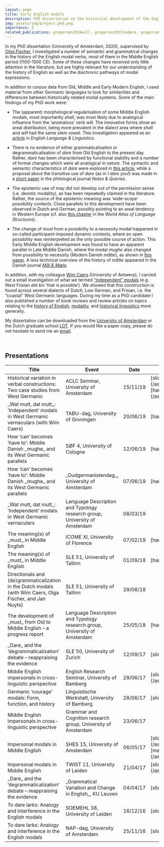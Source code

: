 ```yaml
---
layout: page
title: Early English modals
description: PhD dissertation on the historical development of the English modals
img: assets/img/project_phd.png
importance: 3
related_publications: gregersen2016will, gregersen2017oedare, gregersen2017larks, gregersen2018dcxg, gregersen2019maatte, caers&gregersen2019modals, gregersen2019review-wojtys, gregersen2020lgdeath, gregersen2020dissertation, gregersen2020review-evg, gregersen2021maatte, gregersen2022sof, gregersen2023regmod
---
```


In my PhD dissertation (University of Amsterdam, 2020), supervised by [Olga Fischer](https://en.wikipedia.org/wiki/Olga_Fischer), I investigated a number of semantic and grammatical changes in the history of the English modal verbs, most of them in the Middle English period (1100–1500 CE). Some of these changes have received only little attention in the literature, but are highly relevant for our understanding of the history of English as well as the diachronic pathways of modal expressions. 

In addition to corpus data from Old, Middle and Early Modern English, I used material from other Germanic languages to look for similarities and differences between historically related modal systems. Some of the main findings of my PhD work were:

- The (apparent) morphological regularisation of some Middle English modals, most importantly _shall_, was most likely due to analogical influence from the ‘anomalous’ verb _will_. The innovative forms show an areal distribution, being more prevalent in the dialect area where _shall_ and _will_ had the same stem vowel. This investigation appeared as an [article](https://doi.org/10.1017/S1360674322000053) in _English Language & Linguistics_.

- There is no evidence of either grammaticalisation or degrammaticalisation of _dare_ from Old English to the present day. Rather, _dare_ has been characterised by functional stability and a number of formal changes which were all analogical in nature. The syntactic and semantic characteristics of _dare_ were explored in [this article](https://doi.org/10.1515/stap-2017-0012), while a proposal about the transitive use of _dare_ (as in _I dare you!_) was made in a [short paper](https://doi.org/10.1093/notesj/gjx152) in the philological journal _Notes & Queries_.

- The epistemic use of _may_ did not develop out of the permission sense (i.e. deontic modality), as has been repeatedly claimed in the literature. Rather, the source of the epistemic meaning was ‘wide-scope’ possibility contexts. Close parallels to this development have been observed in Dutch and German, possibly pointing to an areal tendency in Western Europe (cf. also [this chapter](https://wals.info/chapter/76) in the _World Atlas of Language Structures_).

- The change of _must_ from a possibility to a necessity modal happened in so-called participant-imposed dynamic contexts, where an open possibility was reinterpreted as the only possible course of action. This Early Middle English development was found to have an apparent parallel in Late Middle Danish, where the modal _mughe_ also changed from possibility to necessity (Modern Danish _måtte_), as shown in [this paper](/assets/pdf/SOF_mughe.pdf). A less technical overview of the history of _måtte_ appeared in the Danish journal _[Mål & Mæle](/assets/pdf/M&M_maa.pdf)_.

In addition, with my colleague [Wim Caers](https://researchportal.be/en/researcher/wim-caers) (University of Antwerp), I carried out a small investigation of what we termed [“independent” modals](https://doi.org/10.5117/nedtaa2019.3.005.caer) (e.g. West Frisian _dat kin_ ‘that is possible’). We showed that this construction is found across several dialects of Dutch, Low German, and Frisian, i.e. the “coastal” West Germanic languages. During my time as a PhD candidate I also published a number of book reviews and review articles on topics relating to the [history of English](https://doi.org/10.18148/hs/2020.v4i2.68), [modality](https://doi.org/10.1080/03740463.2020.1743582), and [historical linguistics](https://doi.org/10.1515/flih-2018-0012) more generally.

My dissertation can be downloaded from the [University of Amsterdam](https://hdl.handle.net/11245.1/0a5dbde6-7a43-4201-8037-eff81274178e) or the Dutch graduate school [LOT](https://www.lotpublications.nl/early-english-modals-form-function-and-analogy). If you would like a paper copy, please do not hesitate to send me an [email](mailto:s.gregersen@isfas.uni-kiel.de).



<br>
<h2>Presentations</h2>
<table>
<colgroup>
<col width="50%" />
<col width="30%" />
<col width="10%" />
<col width="10%" />
</colgroup>
<thead>
<tr class="header">
<th>Title</th>
<th>Event</th>
<th>Date</th>
<th>Downloads</th>
</tr>
</thead>
<tbody>
<tr>
<td markdown="span">Historical variation in verbal constructions: Two case studies from West Germanic</td>
<td markdown="span">ACLC Seminar, University of Amsterdam</td>
<td markdown="span">15/11/19</td>
<td markdown="span">[slides](/assets/pdf/pres/ACLC_variation_slides.pdf)<br>[handout](/assets/pdf/pres/ACLC_variation_refs.pdf)</td>
</tr>
<tr>
<td markdown="span">_Wat mutt, dat mutt_: ‘Independent’ modals in West Germanic vernaculars (with Wim Caers)</td>
<td markdown="span">TABU-dag, University of Groningen</td>
<td markdown="span">20/06/19</td>
<td markdown="span">[handout](/assets/pdf/pres/TABU_mutt.pdf)</td>
</tr>
<tr>
<td markdown="span">How ‘can’ becomes ‘have to’: Middle Danish _mughe_ and its West Germanic parallels</td>
<td markdown="span">SØF 4, University of Cologne</td>
<td markdown="span">12/06/19</td>
<td markdown="span">[handout](/assets/pdf/pres/SOF4_mughe.pdf)</td>
</tr>
<tr>
<td markdown="span">How ‘can’ becomes ‘have to’: Middle Danish _mughe_ and its West Germanic parallels</td>
<td markdown="span">_Oudgermanistendag_, University of Amsterdam</td>
<td markdown="span">07/06/19</td>
<td markdown="span">[handout](/assets/pdf/pres/Oudgerm_mughe.pdf)</td>
</tr>
<tr>
<td markdown="span">_Wat mutt, dat mutt_: ‘Independent’ modals in West Germanic vernaculars</td>
<td markdown="span">Language Description and Typology research group, University of Amsterdam</td>
<td markdown="span">08/03/19</td>
<td markdown="span"></td>
</tr>
<tr>
<td markdown="span">The meaning(s) of _must_ in Middle English</td>
<td markdown="span">ICOME XI, University of Florence</td>
<td markdown="span">07/02/19</td>
<td markdown="span">[handout](/assets/pdf/pres/ICOME11_must.pdf)</td>
</tr>
<tr>
<td markdown="span">The meaning(s) of _must_ in Middle English</td>
<td markdown="span">SLE 51, University of Tallinn</td>
<td markdown="span">01/09/18</td>
<td markdown="span">[handout](/assets/pdf/pres/SLE51_must.pdf)</td>
</tr>
<tr>
<td markdown="span">Directionals and (de)grammaticalization in the Dutch modals (with Wim Caers, Olga Fischer, and Jan Nuyts)</td>
<td markdown="span">SLE 51, University of Tallinn</td>
<td markdown="span">29/08/18</td>
<td markdown="span"></td>
</tr>
<tr>
<td markdown="span">The development of _must_ from Old to Middle English – a progress report</td>
<td markdown="span">Language Description and Typology research group, University of Amsterdam</td>
<td markdown="span">25/05/18</td>
<td markdown="span">[handout](/assets/pdf/pres/LDT_must.pdf)</td>
</tr>
<tr>
<td markdown="span">_Dare_ and the ‘degrammaticalization’ debate – reappraising the evidence</td>
<td markdown="span">SLE 50, University of Zurich</td>
<td markdown="span">12/09/17</td>
<td markdown="span">[slides](/assets/pdf/pres/SLE50_dare.pdf)</td>
</tr>
<tr>
<td markdown="span">Middle English impersonals in cross-linguistic perspective</td>
<td markdown="span">English Research Seminar, University of Bamberg</td>
<td markdown="span">29/06/17</td>
<td markdown="span">[slides](/assets/pdf/pres/Bamberg_impersonals.pdf)</td>
</tr>
<tr>
<td markdown="span">Germanic ‘courage’ modals: Form, function, and history</td>
<td markdown="span">Linguistische Werkstatt, University of Bamberg</td>
<td markdown="span">28/06/17</td>
<td markdown="span">[slides](/assets/pdf/pres/Bamberg_dare.pdf)</td>
</tr>
<tr>
<td markdown="span">Middle English impersonals in cross-linguistic perspective</td>
<td markdown="span">Grammar and Cognition research group, University of Amsterdam</td>
<td markdown="span">23/06/17</td>
<td markdown="span"></td>
</tr>
<tr>
<td markdown="span">Impersonal modals in Middle English</td>
<td markdown="span">SHES 15, University of Amsterdam</td>
<td markdown="span">06/05/17</td>
<td markdown="span">[slides](/assets/pdf/pres/SHES15_impersonals_slides.pdf)<br>[manuscript](/assets/pdf/pres/SHES15_impersonals_MS.pdf)</td>
</tr>
<tr>
<td markdown="span">Impersonal modals in Middle English</td>
<td markdown="span">TWIST 11, University of Leiden</td>
<td markdown="span">21/04/17</td>
<td markdown="span">[slides](/assets/pdf/pres/TWIST11_impersonals.pdf)</td>
</tr>
<tr>
<td markdown="span">_Dare_ and the ‘degrammaticalization’ debate – reappraising the evidence</td>
<td markdown="span">_Grammatical Variation and Change in English_, KU Leuven</td>
<td markdown="span">04/04/17</td>
<td markdown="span">[slides](/assets/pdf/pres/Leuven_dare.pdf)</td>
</tr>
<tr>
<td markdown="span">To dare larks: Analogy and interference in the English modals</td>
<td markdown="span">SOEMEHL 38, University of Leiden</td>
<td markdown="span">16/12/16</td>
<td markdown="span">[slides](/assets/pdf/pres/SOEMEHL38_dare.pdf)</td>
</tr>
<tr>
<td markdown="span">To dare larks: Analogy and interference in the English modals</td>
<td markdown="span">NAP-dag, University of Amsterdam</td>
<td markdown="span">25/11/16</td>
<td markdown="span">[slides](/assets/pdf/pres/NAP_dare.pdf)</td>
</tr>
</tbody>
</table>
<br>


